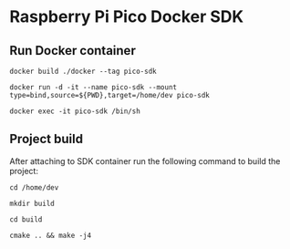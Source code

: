 # Raspberry Pi Pico Docker SDK

## Run Docker container

```
docker build ./docker --tag pico-sdk

docker run -d -it --name pico-sdk --mount type=bind,source=${PWD},target=/home/dev pico-sdk

docker exec -it pico-sdk /bin/sh
```

## Project build

After attaching to SDK container run the following command to build the project:
```
cd /home/dev

mkdir build

cd build

cmake .. && make -j4

```
